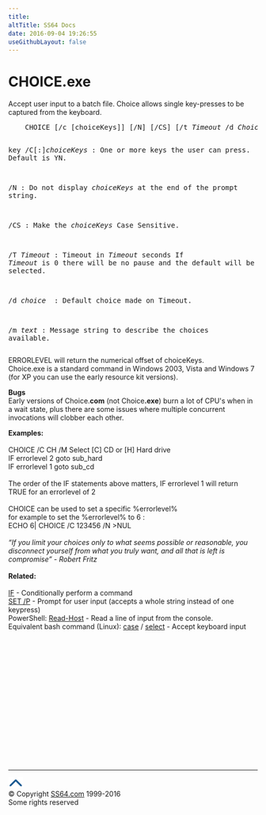 ```yaml
---
title:
altTitle: SS64 Docs
date: 2016-09-04 19:26:55
useGithubLayout: false
---
```

<!-- #BeginLibraryItem "/Library/head_nt.lbi" --><!-- #EndLibraryItem --><h1>CHOICE.exe</h1>
<p>Accept user input to a batch file.  Choice allows single key-presses to be captured from the keyboard.</p>
<pre>    CHOICE [/c [choiceKeys]] [/N] [/CS] [/t <i>Timeout</i> /d <i>Choice</i>] [/m <i>Text</i>]

key
   /C[:]<i>choiceKeys</i> : One or more keys the user can press. Default is YN.

   /N              : Do not display <i>choiceKeys</i> at the end of the prompt string.

   /CS             : Make the <i>choiceKeys</i> Case Sensitive.

   /T <i>Timeout</i>      : Timeout in <i>Timeout</i> seconds
                     If <i>Timeout</i> is 0 there will be no pause and the
                     default will be selected.

   /d <i>choice   </i>    : Default choice made on Timeout.

   /m <i>text</i>         : Message string to describe the choices available.</pre>
<p><span class="code">ERRORLEVEL</span> will return the numerical offset of choiceKeys.<br>
Choice.exe is a standard command in Windows 2003, Vista and Windows 7 (for XP you can use  the early resource kit versions).</p>
<p><b>Bugs</b><br>
Early versions of Choice.<b>com</b> (not Choice<b>.exe</b>)  burn a lot of CPU's when in a wait state, plus there are some issues where multiple concurrent invocations will clobber each other.</p>
<p><b>Examples:</b><br>
<br>
<span class="code">CHOICE /C CH /M Select [C] CD or [H] Hard drive <br>
IF errorlevel 2 goto sub_hard<br>
IF errorlevel 1 goto sub_cd</span><b><br>
<br>
</b>The order of the IF statements above matters, <span class="code">IF errorlevel 1</span> will return TRUE for an errorlevel of 2 <b><br>
<br>
</b>
CHOICE can be used to set a specific %errorlevel% <br>
for example to set the %errorlevel% to 6 :<br>
<span class="code">ECHO 6| CHOICE /C 123456 /N &gt;NUL</span><b><br>
</b><br>
<i class="quote">“If you limit your choices only to what seems possible or reasonable, you disconnect yourself from what you truly want, and all that is left is compromise” - Robert Fritz</i><br>
<br>
<b>Related:</b><br>
<br>
<a href="if.html">IF</a> - Conditionally perform a command<br>
<a href="set.html">SET /P</a> - Prompt for user input (accepts a whole string instead of one keypress) <br>
PowerShell: <a href="../ps/read-host.html">Read-Host</a> - Read a line of input from the console.<br>
Equivalent bash command (Linux): <a href="../bash/case.html"> case</a> / <a href="../bash/select.html">select</a> - Accept keyboard input</p><!-- #BeginLibraryItem "/Library/foot_nt.lbi" --><p>
<!-- windows300 -->
<ins class="adsbygoogle" style="display:inline-block;width:300px;height:250px" data-ad-client="ca-pub-6140977852749469" data-ad-slot="7649547908"></ins>
<script>
(adsbygoogle = window.adsbygoogle || []).push({});
</script></p>
<hr>
<div id="bl" class="footer"><a href="choice.html#"><img src="../images/top.png" width="30" height="22" alt="Back to the Top"></a></div>
<div id="br" class="footer, tagline">© Copyright <a href="http://ss64.com/">SS64.com</a> 1999-2016<br>
Some rights reserved</div><!-- #EndLibraryItem -->

